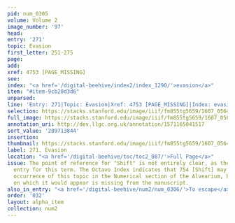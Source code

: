 ```yaml
---
pid: num_0305
volume: Volume 2
image_number: '97'
head:
entry: '271'
topic: Evasion
first_letter: 251-275
page:
add:
xref: 4753 [PAGE_MISSING]
see:
index: "<a href='/digital-beehive/index2/index_1290/'>evasion</a>"
item: "#item-9cb20d3d6"
unparsed:
line: 'Entry: 271|Topic: Evasion|Xref: 4753 [PAGE_MISSING]|Index: evasion|#item-9cb20d3d6'
selection: https://stacks.stanford.edu/image/iiif/fm855tg5659/1607_0564/305,3844,3029,521/full/0/default.jpg
full_image: https://stacks.stanford.edu/image/iiif/fm855tg5659/1607_0564/full/full/0/default.jpg
annotation_uri: http://dev.llgc.org.uk/annotation/1571165041517
sort_value: '209713844'
insertion:
thumbnail: https://stacks.stanford.edu/image/iiif/fm855tg5659/1607_0564/305,3844,600,180/250,/0/default.jpg
label: 271. Evasion
location: "<a href='/digital-beehive/toc/toc2_087/'>Full Page</a>"
issue: The point of reference for "Shift" is not entirely clear, as there is no alphabetical
  entry for this term. The Octavo Index indicates that 754 [Shift] may be the earliest
  occurrence of this topic in the Numerical section of the Alvearium, but the page
  on which it would appear is missing from the manuscript.
also_in_entry: "<a href='/digital-beehive/num2/num_0306/'>To escape</a>"
order: '032'
layout: alpha_item
collection: num2
---
```

